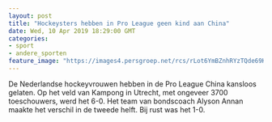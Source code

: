 ```yaml
---
layout: post
title: "Hockeysters hebben in Pro League geen kind aan China"
date: Wed, 10 Apr 2019 18:29:00 GMT
categories: 
- sport 
- andere_sporten 
feature_image: "https://images4.persgroep.net/rcs/rLot6YmBZnhRYzTQde69K9XlBz8/diocontent/145256620/_fitwidth/400/?appId=21791a8992982cd8da851550a453bd7f&quality=0.7"
---
```


De Nederlandse hockeyvrouwen hebben in de Pro League China kansloos gelaten. Op het veld van Kampong in Utrecht, met ongeveer 3700 toeschouwers, werd het 6-0. Het team van bondscoach Alyson Annan maakte het verschil in de tweede helft. Bij rust was het 1-0.
